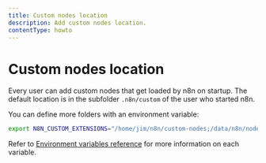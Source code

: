 ```yaml
---
title: Custom nodes location
description: Add custom nodes location.
contentType: howto
---
```


# Custom nodes location

Every user can add custom nodes that get loaded by n8n on startup. The default
location is in the subfolder `.n8n/custom` of the user who started n8n.

You can define more folders with an environment variable:

```bash
export N8N_CUSTOM_EXTENSIONS="/home/jim/n8n/custom-nodes;/data/n8n/nodes"
```
Refer to [Environment variables reference](/hosting/configuration/environment-variables/) for more information on each variable.